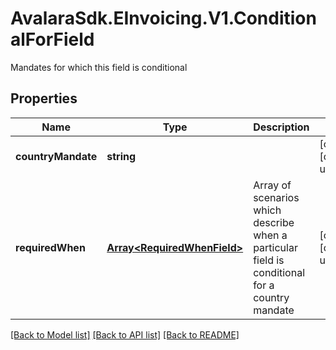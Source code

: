 # AvalaraSdk.EInvoicing.V1.ConditionalForField
Mandates for which this field is conditional

## Properties

Name | Type | Description | Notes
------------ | ------------- | ------------- | -------------
**countryMandate** | **string** |  | [optional] [default to undefined]
**requiredWhen** | [**Array&lt;RequiredWhenField&gt;**](RequiredWhenField.md) | Array of scenarios which describe when a particular field is conditional for a country mandate | [optional] [default to undefined]

[[Back to Model list]](../../../README.md#documentation-for-models) [[Back to API list]](../../../README.md#documentation-for-api-endpoints) [[Back to README]](../../../README.md)

